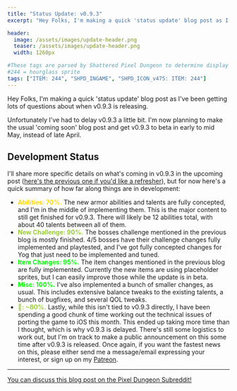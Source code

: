 ```yaml
---
title: "Status Update: v0.9.3"
excerpt: "Hey Folks, I'm making a quick 'status update' blog post as I've been getting lots of questions about when v0.9.3 is releasing. Unfortunately I've had to delay v0.9.3 a little bit. I'm now planning to make the usual 'coming soon' blog post and get v0.9.3 to beta in early to mid May, instead of late April."

header:
  image: /assets/images/update-header.png
  teaser: /assets/images/update-header.png
  width: 1260px

#These tags are parsed by Shattered Pixel Dungeon to determine display in its news feed
#244 = hourglass sprite
tags: ["ITEM: 244", "SHPD_INGAME", "SHPD_ICON_v475: ITEM: 244"]
---
```


Hey Folks, I'm making a quick 'status update' blog post as I've been getting lots of questions about when v0.9.3 is releasing.

Unfortunately I've had to delay v0.9.3 a little bit. I'm now planning to make the usual 'coming soon' blog post and get v0.9.3 to beta in early to mid May, instead of late April.

## Development Status

I'll share more specific details on what's coming in v0.9.3 in the upcoming post ([here's the previous one if you'd like a refresher](/blog/coming-soon-to-shattered-item-changes-challenges-abilities.html)), but for now here's a quick summary of how far along things are in development:

- <span style="color:gold"><b>Abilities: 70%.</b></span> The new armor abilities and talents are fully concepted, and I'm in the middle of implementing them. This is the major content to still get finished for v0.9.3. There will likely be 12 abilities total, with about 40 talents between all of them.
- <span style="color:yellowgreen"><b>New Challenge: 90%.</b></span> The bosses challenge mentioned in the previous blog is mostly finished. 4/5 bosses have their challenge changes fully implemented and playtested, and I've got fully concepted changes for Yog that just need to be implemented and tuned.
- <span style="color:lime"><b>Item Changes: 95%.</b></span> The item changes mentioned in the previous blog are fully implemented. Currently the new items are using placeholder sprites, but I can easily improve those while the update is in beta.
- <span style="color:lime"><b>Misc: 100%.</b></span> I've also implemented a bunch of smaller changes, as usual. This includes extensive balance tweaks to the existing talents, a bunch of bugfixes, and several QOL tweaks.
- <span style="color:yellowgreen"><b>🍏: \~80%.</b></span> Lastly, while this isn't tied to v0.9.3 directly, I have been spending a good chunk of time working out the technical issues of porting the game to iOS this month. This ended up taking more time than I thought, which is why v0.9.3 is delayed. There's still some logistics to work out, but I'm on track to make a public announcement on this some time after v0.9.3 is released. Once again, if you want the fastest news on this, please either send me a message/email expressing your interest, or sign up on my [Patreon](https://www.patreon.com/ShatteredPixel).

---

[You can discuss this blog post on the Pixel Dungeon Subreddit!](https://www.reddit.com/r/PixelDungeon/comments/n21asr/)